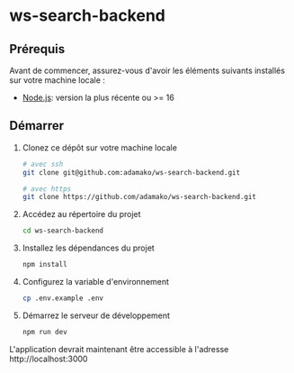 # ws-search-backend

## Prérequis

Avant de commencer, assurez-vous d'avoir les éléments suivants installés sur votre machine locale :

- [Node.js](https://nodejs.org/): version la plus récente ou >= 16

## Démarrer

1. Clonez ce dépôt sur votre machine locale

   ```bash
   # avec ssh
   git clone git@github.com:adamako/ws-search-backend.git
   
   # avec https
   git clone https://github.com/adamako/ws-search-backend.git

2. Accédez au répertoire du projet
   ```bash
   cd ws-search-backend

3. Installez les dépendances du projet
   ```bash
   npm install
4. Configurez la variable d'environnement
   ```bash
   cp .env.example .env
5. Démarrez le serveur de développement
   ```bash
   npm run dev

L'application devrait maintenant être accessible à l'adresse http://localhost:3000
